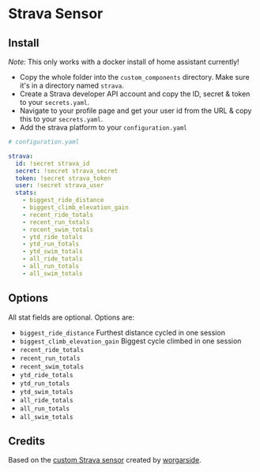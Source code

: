 # Strava Sensor

## Install

*Note:* This only works with a docker install of home assistant currently!

- Copy the whole folder into the ```custom_components``` directory. Make sure it's in a directory named ```strava```.
- Create a Strava developer API account and copy the ID, secret & token to your ```secrets.yaml```.
- Navigate to your profile page and get your user id from the URL & copy this to your ```secrets.yaml```.
- Add the strava platform to your ```configuration.yaml```

```yaml
# configuration.yaml

strava:
  id: !secret strava_id
  secret: !secret strava_secret
  token: !secret strava_token
  user: !secret strava_user
  stats:
    - biggest_ride_distance
    - biggest_climb_elevation_gain
    - recent_ride_totals
    - recent_run_totals
    - recent_swim_totals
    - ytd_ride_totals
    - ytd_run_totals
    - ytd_swim_totals
    - all_ride_totals
    - all_run_totals
    - all_swim_totals
```

## Options

All stat fields are optional. Options are:

- ```biggest_ride_distance``` Furthest distance cycled in one session
- ```biggest_climb_elevation_gain``` Biggest cycle climbed in one session
- ```recent_ride_totals```
- ```recent_run_totals```
- ```recent_swim_totals```
- ```ytd_ride_totals```
- ```ytd_run_totals```
- ```ytd_swim_totals```
- ```all_ride_totals```
- ```all_run_totals```
- ```all_swim_totals```


## Credits

Based on the [custom Strava sensor](https://github.com/worgarside/.homeassistant/blob/master/custom_components/sensor/strava.py) created by [worgarside](https://github.com/worgarside).
